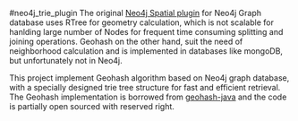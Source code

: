 #neo4j_trie_plugin
The original [Neo4j Spatial plugin] for Neo4j Graph database uses RTree for geometry calculation, which is not scalable for hanlding large number of Nodes for frequent time consuming splitting and joining operations. Geohash on the other hand, suit the need of neighborhood calculation and is implemented in databases like mongoDB, but unfortunately not in Neo4j.

This project implement Geohash algorithm based on Neo4j graph database, with a specially designed trie tree structure for fast and efficient retrieval. The Geohash implementation is borrowed from [geohash-java] and the code is partially open sourced with reserved right.



[Neo4j Spatial plugin]: https://github.com/neo4j-contrib/spatial
[geohash-java]: https://github.com/kungfoo/geohash-java

